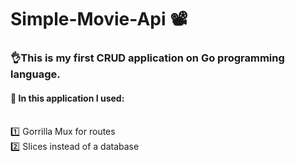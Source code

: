 # Simple-Movie-Api 📽️

### 👌This is my first CRUD application on Go programming language. 

#### 🙂 In this application I used:
<br>
1️⃣ Gorrilla Mux for routes
<br>
2️⃣ Slices instead of a database
